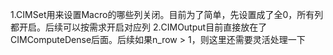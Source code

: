1.CIMSet用来设置Macro的哪些列关闭。目前为了简单，先设置成了全0，所有列都开启。后续可以按需求开启对应列
2.CIMOutput目前直接放在了CIMComputeDense后面。后续如果n_row > 1，则这里还需要灵活处理一下
